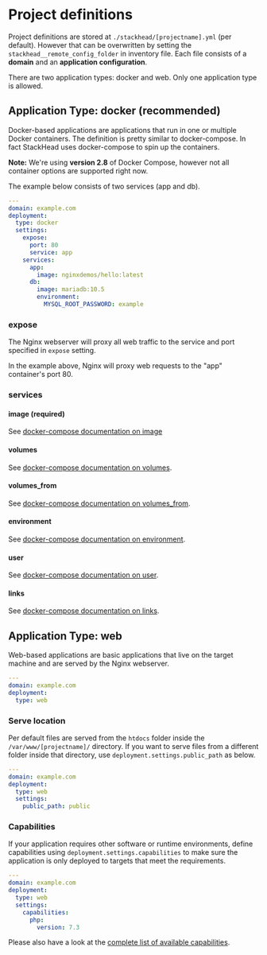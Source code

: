 # Project definitions

Project definitions are stored at `./stackhead/[projectname].yml` (per default).
However that can be overwritten by setting the `stackhead__remote_config_folder` in inventory file.
Each file consists of a **domain** and an **application configuration**.

There are two application types: docker and web. Only one application type is allowed.

## Application Type: docker (recommended)

Docker-based applications are applications that run in one or multiple Docker containers.
The definition is pretty similar to docker-compose. In fact StackHead uses docker-compose to spin up the containers.

**Note:** We're using **version 2.8** of Docker Compose, however not all container options are supported right now.

The example below consists of two services (app and db).

```yaml
---
domain: example.com
deployment:
  type: docker
  settings:
    expose:
      port: 80
      service: app
    services:
      app:
        image: nginxdemos/hello:latest
      db:
        image: mariadb:10.5
        environment:
          MYSQL_ROOT_PASSWORD: example
```
### expose

The Nginx webserver will proxy all web traffic to the service and port specified in `expose` setting.

In the example above, Nginx will proxy web requests to the "app" container's port 80.

### services

#### image (required)

See [docker-compose documentation on image](https://docs.docker.com/compose/compose-file/compose-file-v2/#image)

#### volumes

See [docker-compose documentation on volumes](https://docs.docker.com/compose/compose-file/compose-file-v2/#volumes).

#### volumes_from

See [docker-compose documentation on volumes_from](https://docs.docker.com/compose/compose-file/compose-file-v2/#volumes_from).

#### environment

See [docker-compose documentation on environment](https://docs.docker.com/compose/compose-file/compose-file-v2/#environment).

#### user

See [docker-compose documentation on user](https://docs.docker.com/compose/compose-file/compose-file-v2/#user).

#### links

See [docker-compose documentation on links](https://docs.docker.com/compose/compose-file/#links).

## Application Type: web

Web-based applications are basic applications that live on the target machine and are served by the Nginx webserver.

```yaml
---
domain: example.com
deployment:
  type: web
```

### Serve location

Per default files are served from the `htdocs` folder inside the `/var/www/[projectname]/` directory.
If you want to serve files from a different folder inside that directory, use `deployment.settings.public_path` as below.

```yaml
---
domain: example.com
deployment:
  type: web
  settings:
    public_path: public
```

### Capabilities

If your application requires other software or runtime environments,
define capabilities using `deployment.settings.capabilities` to make sure the application
is only deployed to targets that meet the requirements.

```yaml
---
domain: example.com
deployment:
  type: web
  settings:
    capabilities:
      php:
        version: 7.3
```

Please also have a look at the [complete list of available capabilities](../Features/Capabilities.md).
